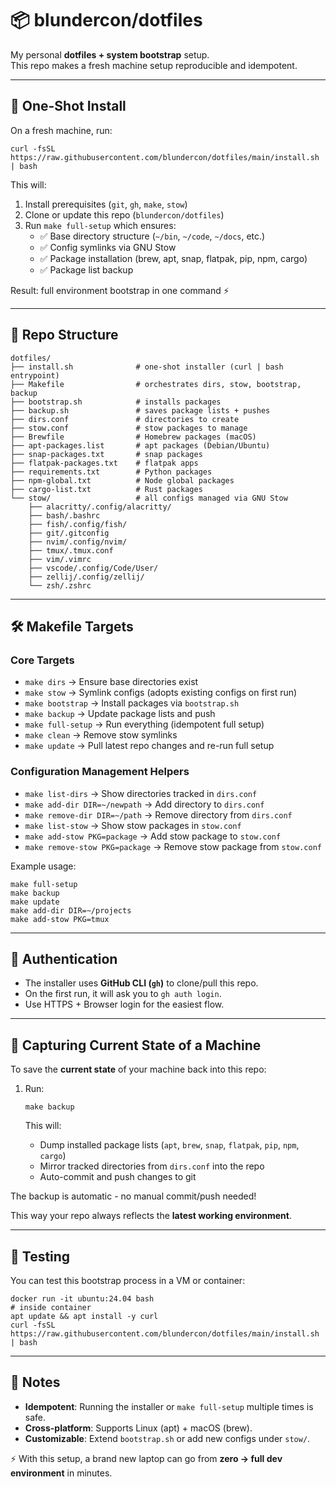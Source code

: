 # 📦 blundercon/dotfiles

My personal **dotfiles + system bootstrap** setup.  
This repo makes a fresh machine setup reproducible and idempotent.  

---

## 🚀 One-Shot Install

On a fresh machine, run:

    curl -fsSL https://raw.githubusercontent.com/blundercon/dotfiles/main/install.sh | bash

This will:

1. Install prerequisites (`git`, `gh`, `make`, `stow`)  
2. Clone or update this repo (`blundercon/dotfiles`)  
3. Run `make full-setup` which ensures:  
   - ✅ Base directory structure (`~/bin`, `~/code`, `~/docs`, etc.)  
   - ✅ Config symlinks via GNU Stow  
   - ✅ Package installation (brew, apt, snap, flatpak, pip, npm, cargo)  
   - ✅ Package list backup  

Result: full environment bootstrap in one command ⚡  

---

## 📂 Repo Structure

    dotfiles/
    ├── install.sh              # one-shot installer (curl | bash entrypoint)
    ├── Makefile                # orchestrates dirs, stow, bootstrap, backup
    ├── bootstrap.sh            # installs packages
    ├── backup.sh               # saves package lists + pushes
    ├── dirs.conf               # directories to create
    ├── stow.conf               # stow packages to manage
    ├── Brewfile                # Homebrew packages (macOS)
    ├── apt-packages.list       # apt packages (Debian/Ubuntu)
    ├── snap-packages.txt       # snap packages
    ├── flatpak-packages.txt    # flatpak apps
    ├── requirements.txt        # Python packages
    ├── npm-global.txt          # Node global packages
    ├── cargo-list.txt          # Rust packages
    └── stow/                   # all configs managed via GNU Stow
        ├── alacritty/.config/alacritty/
        ├── bash/.bashrc
        ├── fish/.config/fish/
        ├── git/.gitconfig
        ├── nvim/.config/nvim/
        ├── tmux/.tmux.conf
        ├── vim/.vimrc
        ├── vscode/.config/Code/User/
        ├── zellij/.config/zellij/
        └── zsh/.zshrc

---

## 🛠️ Makefile Targets

### Core Targets

- `make dirs` → Ensure base directories exist
- `make stow` → Symlink configs (adopts existing configs on first run)
- `make bootstrap` → Install packages via `bootstrap.sh`
- `make backup` → Update package lists and push
- `make full-setup` → Run everything (idempotent full setup)
- `make clean` → Remove stow symlinks
- `make update` → Pull latest repo changes and re-run full setup

### Configuration Management Helpers

- `make list-dirs` → Show directories tracked in `dirs.conf`
- `make add-dir DIR=~/newpath` → Add directory to `dirs.conf`
- `make remove-dir DIR=~/path` → Remove directory from `dirs.conf`
- `make list-stow` → Show stow packages in `stow.conf`
- `make add-stow PKG=package` → Add stow package to `stow.conf`
- `make remove-stow PKG=package` → Remove stow package from `stow.conf`

Example usage:

    make full-setup
    make backup
    make update
    make add-dir DIR=~/projects
    make add-stow PKG=tmux

---

## 🔑 Authentication

- The installer uses **GitHub CLI (`gh`)** to clone/pull this repo.  
- On the first run, it will ask you to `gh auth login`.  
- Use HTTPS + Browser login for the easiest flow.

---

## 💾 Capturing Current State of a Machine

To save the **current state** of your machine back into this repo:

1. Run:

       make backup

   This will:
   - Dump installed package lists (`apt`, `brew`, `snap`, `flatpak`, `pip`, `npm`, `cargo`)
   - Mirror tracked directories from `dirs.conf` into the repo
   - Auto-commit and push changes to git

The backup is automatic - no manual commit/push needed!

This way your repo always reflects the **latest working environment**.  

---

## 🧪 Testing

You can test this bootstrap process in a VM or container:  

    docker run -it ubuntu:24.04 bash
    # inside container
    apt update && apt install -y curl
    curl -fsSL https://raw.githubusercontent.com/blundercon/dotfiles/main/install.sh | bash

---

## 📝 Notes

- **Idempotent**: Running the installer or `make full-setup` multiple times is safe.  
- **Cross-platform**: Supports Linux (apt) + macOS (brew).  
- **Customizable**: Extend `bootstrap.sh` or add new configs under `stow/`.  

⚡ With this setup, a brand new laptop can go from **zero → full dev environment** in minutes.
